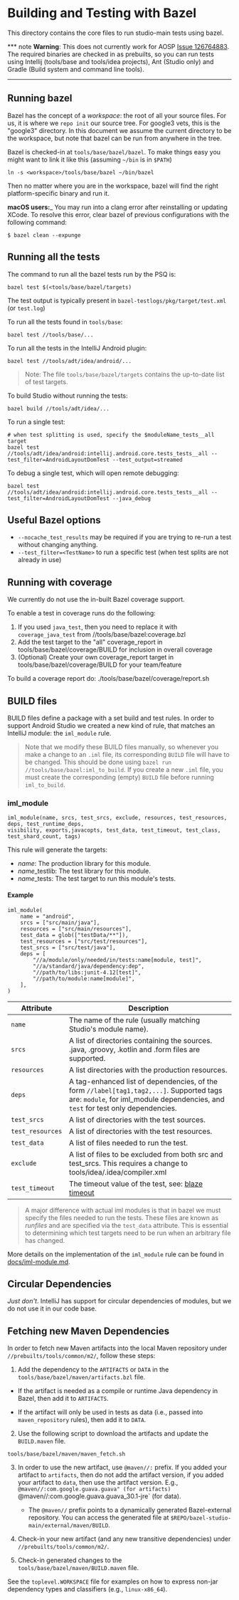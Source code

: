 # Building and Testing with Bazel

This directory contains the core files to run studio-main tests using
bazel.

*** note
**Warning**: This does not currently work for AOSP
[Issue 126764883](https://issuetracker.google.com/126764883).
The required binaries are checked in as prebuilts, so you can run tests using
Intellij (tools/base and tools/idea projects), Ant (Studio only) and Gradle
(Build system and command line tools).
***

## Running bazel

Bazel has the concept of a _workspace_: the root of all your source files. For
us, it is where we `repo init` our source tree. For google3 vets, this is the
"google3" directory. In this document we assume the current directory to be the
workspace, but note that bazel can be run from anywhere in the tree.

Bazel is checked-in at `tools/base/bazel/bazel`. To make things easy you might
want to link it like this (assuming `~/bin` is in `$PATH`)

```shell
ln -s <workspace>/tools/base/bazel ~/bin/bazel
```

Then no matter where you are in the workspace, bazel will find the right
platform-specific binary and run it.

__macOS users:___ You may run into a clang error after reinstalling or updating XCode.
To resolve this error, clear bazel of previous configurations with the following command:
```
$ bazel clean --expunge
```

## Running all the tests

The command to run all the bazel tests run by the PSQ is:

```shell
bazel test $(<tools/base/bazel/targets)
```

The test output is typically present in `bazel-testlogs/pkg/target/test.xml` (or `test.log`)

To run all the tests found in `tools/base`:

```shell
bazel test //tools/base/...
```

To run all the tests in the IntelliJ Android plugin:

```
bazel test //tools/adt/idea/android/...
```

> Note: The file `tools/base/bazel/targets` contains the up-to-date list of test targets.

To build Studio without running the tests:

```
bazel build //tools/adt/idea/...
```

To run a single test:

```
# when test splitting is used, specify the $moduleName_tests__all target
bazel test //tools/adt/idea/android:intellij.android.core.tests_tests__all --test_filter=AndroidLayoutDomTest --test_output=streamed
```

To debug a single test, which will open remote debugging:

```
bazel test //tools/adt/idea/android:intellij.android.core.tests_tests__all --test_filter=AndroidLayoutDomTest --java_debug
```

## Useful Bazel options

 * `--nocache_test_results` may be required if you are trying to re-run a test without changing
   anything.
 * `--test_filter=<TestName>` to run a specific test (when test splits are not already in use)

## Running with coverage

We currently do not use the in-built Bazel coverage support.

To enable a test in coverage runs do the following:
1. If you used `java_test`, then you need to replace it with `coverage_java_test` from //tools/base/bazel:coverage.bzl
2. Add the test target to the "all" coverage_report in tools/base/bazel/coverage/BUILD for inclusion in overall coverage
3. (Optional) Create your own coverage_report target in tools/base/bazel/coverage/BUILD for your team/feature

To build a coverage report do:
./tools/base/bazel/coverage/report.sh <name of coverage_report target> <directory to output HTML report>

## BUILD files

BUILD files define a package with a set build and test rules. In order to
support Android Studio we created a new kind of rule, that matches an IntelliJ
module: the `iml_module` rule.

> Note that we modify these BUILD files manually, so whenever you make a change
> to an `.iml` file, its corresponding `BUILD` file will have to be changed. This should be
> done using `bazel run //tools/base/bazel:iml_to_build`. If you create a new
> `.iml` file, you must create the corresponding (empty) `BUILD` file before
> running `iml_to_build`.

### iml_module

```
iml_module(name, srcs, test_srcs, exclude, resources, test_resources, deps, test_runtime_deps,
visibility, exports,javacopts, test_data, test_timeout, test_class, test_shard_count, tags)
```

This rule will generate the targets:

*   _name_: The production library for this module.
*   _name_\_testlib: The test library for this module.
*   _name_\_tests: The test target to run this module's tests.

#### Example

```
iml_module(
    name = "android",
    srcs = ["src/main/java"],
    resources = ["src/main/resources"],
    test_data = glob(["testData/**"]),
    test_resources = ["src/test/resources"],
    test_srcs = ["src/test/java"],
    deps = [
        "//a/module/only/needed/in/tests:name[module, test]",
        "//a/standard/java/dependency:dep",
        "//path/to/libs:junit-4.12[test]",
        "//path/to/module:name[module]",
    ],
)
```

Attribute        | Description
---------------- | -----------
`name`           | The name of the rule (usually matching Studio's module name).
`srcs`           | A list of directories containing the sources. .java, .groovy, .kotlin and .form files are supported.
`resources`      | A list directories with the production resources.
`deps`           | A tag-enhanced list of dependencies, of the form `//label[tag1,tag2,...]`. Supported tags are: `module`, for iml_module dependencies, and `test` for test only dependencies.
`test_srcs`      | A list of directories with the test sources.
`test_resources` | A list of directories with the test resources.
`test_data`      | A list of files needed to run the test.
`exclude`        | A list of files to be excluded from both src and test_srcs. This requires a change to tools/idea/.idea/compiler.xml
`test_timeout`   | The timeout value of the test, see: [blaze timeout](https://docs.bazel.build/versions/master/test-encyclopedia.html#timeout)

> A major difference with actual iml modules is that in bazel we must specify
> the files needed to run the tests. These files are known as _runfiles_ and are
> specified via the `test_data` attribute. This is essential to determining
> which test targets need to be run when an arbitrary file has changed.

More details on the implementation of the `iml_module` rule can be found in
[docs/iml-module.md](docs/iml-module.md).

## Circular Dependencies

_Just don't_. IntelliJ has support for circular dependencies of modules, but we
do not use it in our code base.

## Fetching new Maven Dependencies

In order to fetch new Maven artifacts into the local Maven repository under
`//prebuilts/tools/common/m2/`, follow these steps:


1. Add the dependency to the `ARTIFACTS` or `DATA` in
the `tools/base/bazel/maven/artifacts.bzl` file.

  * If the artifact is needed as a compile or runtime Java dependency in Bazel,
    then add it to `ARTIFACTS`.

  * If the artifact will only be used in tests as data (i.e., passed into
    `maven_repository` rules), then add it to `DATA`.

2. Use the following script to download the artifacts and update the
   `BUILD.maven` file.

```
tools/base/bazel/maven/maven_fetch.sh
```

3. In order to use the new artifact, use `@maven//:` prefix. If you added
   your  artifact to `artifacts`, then do not add the artifact version,
   if you added your artifact to `data`, then use the artifact version.
   E.g., `@maven//:com.google.guava.guava" (for artifacts)
   `@maven//:com.google.guava.guava_30.1-jre` (for data).

   * The `@maven//` prefix points to a dynamically generated Bazel-external
     repository. You can access the generated file at
     `$REPO/bazel-studio-main/external/maven/BUILD`.

4. Check-in your new artifact (and any new transitive dependencies)
   under `//prebuilts/tools/common/m2/`.

5. Check-in generated changes to the `tools/base/bazel/maven/BUILD.maven` file.

See the `toplevel.WORKSPACE` file for examples on how to express non-jar dependency
types and classifiers (e.g., `linux-x86_64`).



